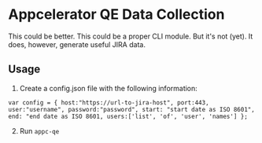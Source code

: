 # Appcelerator QE Data Collection

This could be better. This could be a proper CLI module. But it's not (yet). It does, however, generate useful JIRA data.

## Usage

1. Create a config.json file with the following information:

`var config = {
	host:"https://url-to-jira-host",
	port:443,
	user:"username",
	password:"password",
	start: "start date as ISO 8601",
	end: "end date as ISO 8601,
	users:['list', 'of', 'user', 'names']
	};
`

2. Run `appc-qe`
